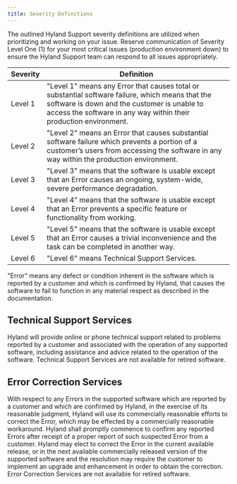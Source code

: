 ```yaml
---
title: Severity Definitions
---
```


The outlined Hyland Support severity definitions are utilized when prioritizing and working on your issue. Reserve communication of Severity Level One (1) for your most critical issues (production environment down) to ensure the Hyland Support team can respond to all issues appropriately.

| Severity | Definition |
| -------- | ---------- |
| Level 1 | "Level 1" means any Error that causes total or substantial software failure, which means that the software is down and the customer is unable to access the software in any way within their production environment. |
| Level 2 | "Level 2" means an Error that causes substantial software failure which prevents a portion of a customer’s users from accessing the software in any way within the production environment. |
| Level 3 | "Level 3" means that the software is usable except that an Error causes an ongoing, system-wide, severe performance degradation. |
| Level 4 | "Level 4" means that the software is usable except that an Error prevents a specific feature or functionality from working. |
| Level 5 | "Level 5" means that the software is usable except that an Error causes a trivial inconvenience and the task can be completed in another way. |
| Level 6 | "Level 6" means Technical Support Services. |

"Error" means any defect or condition inherent in the software which is reported by a customer and which is confirmed by Hyland, that causes the software to fail to function in any material respect as described in the documentation.

## Technical Support Services

Hyland will provide online or phone technical support related to problems reported by a customer and associated with the operation of any supported software, including assistance and advice related to the operation of the software. Technical Support Services are not available for retired software.

## Error Correction Services

With respect to any Errors in the supported software which are reported by a customer and which are confirmed by Hyland, in the exercise of its reasonable judgment, Hyland will use its commercially reasonable efforts to correct the Error, which may be effected by a commercially reasonable workaround.  Hyland shall promptly commence to confirm any reported Errors after receipt of a proper report of such suspected Error from a customer.  Hyland may elect to correct the Error in the current available release, or in the next available commercially released version of the supported software and the resolution may require the customer to implement an upgrade and enhancement in order to obtain the correction. Error Correction Services are not available for retired software.
